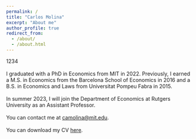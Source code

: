 ```yaml
---
permalink: /
title: "Carlos Molina"
excerpt: "About me"
author_profile: true
redirect_from: 
  - /about/
  - /about.html
---
```


1234 
<br>
<br>
I graduated with a PhD in Economics from MIT in 2022. Previously, I earned a M.S. in Economics from the Barcelona School of Economics in 2016 and a B.S. in Economics and Laws from Universitat Pompeu Fabra in 2015. 
<br>
<br>
In summer 2023, I will join the Department of Economics at Rutgers University as an Assistant Professor. 
<br>
<br>
You can contact me at [camolina@mit.edu](mailto:camolina@mit.edu).
<br>
<br>
You can download my CV [here](/files/Blanco_CV.pdf).
